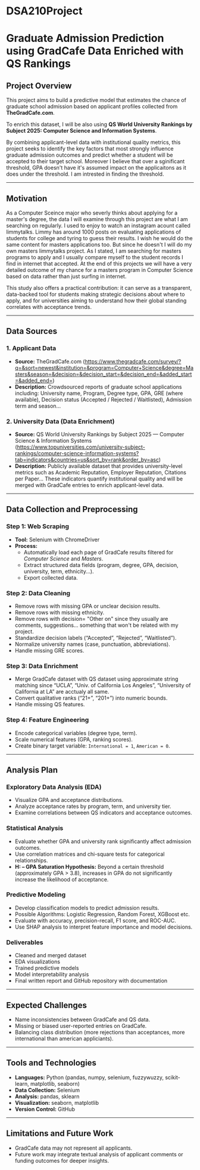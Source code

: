 # DSA210Project

# Graduate Admission Prediction using GradCafe Data Enriched with QS Rankings

## Project Overview
This project aims to build a predictive model that estimates the chance of graduate school admission based on applicant profiles collected from **TheGradCafe.com**. 

To enrich this dataset, I will be also using **QS World University Rankings by Subject 2025: Computer Science and Information Systems**. 

By combining applicant-level data with institutional quality metrics, this project seeks to identify the key factors that most strongly influence graduate admission outcomes and predict whether a student will be accepted to their target school. Moreover I believe that over a sginificant threshold, GPA doesn't have it's assumed impact on the applicaitons as it does under the threshold. I am intrested in finding the threshold.

---

## Motivation
As a Computer Sceince major who severly thinks about applying for a master's degree, the data I will examine through this project are what I am searching on regularly. I used to enjoy to watch an instagram acount called limmytalks. Limmy has around 1000 posts on evaluating applications of students for college and tyring to guess their results. I wish he would do the same content for masters applications too. But since he doesn't I will do my own masters limmytalks project. As I stated, I am searching for masters programs to apply and I usually compare myself to the student records I find in internet that accepted. At the end of this projects we will have a very detailed outcome of my chance for a masters program in Computer Science based on data rather than just surfing in internet.

This study also offers a practical contribution: it can serve as a transparent, data-backed tool for students making strategic decisions about where to apply, and for universities aiming to understand how their global standing correlates with acceptance trends.

---

## Data Sources

### 1. Applicant Data
- **Source:** TheGradCafe.com (https://www.thegradcafe.com/survey/?q=&sort=newest&institution=&program=Computer+Science&degree=Masters&season=&decision=&decision_start=&decision_end=&added_start=&added_end=)  
- **Description:** Crowdsourced reports of graduate school applications including: University name, Program, Degree type, GPA, GRE (where available), Decision status (Accepted / Rejected / Waitlisted), Admission term and season...

### 2. University Data (Data Enrichment)
- **Source:** QS World University Rankings by Subject 2025 — Computer Science & Information Systems (https://www.topuniversities.com/university-subject-rankings/computer-science-information-systems?tab=indicators&countries=us&sort_by=rank&order_by=asc)
- **Description:**  Publicly available dataset that provides university-level metrics such as Academic Reputation, Employer Reputation, Citations per Paper... These indicators quantify institutional quality and will be merged with GradCafe entries to enrich applicant-level data.


---

## Data Collection and Preprocessing


### Step 1: Web Scraping
- **Tool:** Selenium with ChromeDriver 
- **Process:**  
  - Automatically load each page of GradCafe results filtered for *Computer Science* and *Masters*.
  - Extract structured data fields (program, degree, GPA, decision, university, term, ethnicity...).
  - Export collected data.

### Step 2: Data Cleaning
- Remove rows with missing GPA or unclear decision results.
- Remove rows with missing ethnicity.
- Remove rows with decision= "Other on" since they usually are comments, suggestions... something that won't be related with my project.
- Standardize decision labels (“Accepted”, “Rejected”, “Waitlisted”).
- Normalize university names (case, punctuation, abbreviations).
- Handle missing GRE scores.

### Step 3: Data Enrichment
- Merge GradCafe dataset with QS dataset using approximate string matching since “UCLA”, “Univ. of California Los Angeles”, “University of California at LA” are acctualy all same.
- Convert qualitative ranks (“21+”, “201+”) into numeric bounds.
- Handle missing QS features.

### Step 4: Feature Engineering
- Encode categorical variables (degree type, term).
- Scale numerical features (GPA, ranking scores).
- Create binary target variable: `International = 1`, `American = 0`.

---

## Analysis Plan

### Exploratory Data Analysis (EDA)
- Visualize GPA and acceptance distributions.
- Analyze acceptance rates by program, term, and university tier.
- Examine correlations between QS indicators and acceptance outcomes.

### Statistical Analysis
- Evaluate whether GPA and university rank significantly affect admission outcomes.
- Use correlation matrices and chi-square tests for categorical relationships.
- **H: – GPA Saturation Hypothesis:**  Beyond a certain threshold (approximately GPA > 3.8), increases in GPA do not significantly increase the likelihood of acceptance.

### Predictive Modeling
- Develop classification models to predict admission results.
- Possible Algorithms: Logistic Regression, Random Forest, XGBoost etc.
- Evaluate with accuracy, precision-recall, F1 score, and ROC-AUC.
- Use SHAP analysis to interpret feature importance and model decisions.

### Deliverables
- Cleaned and merged dataset
- EDA visualizations
- Trained predictive models
- Model interpretability analysis
- Final written report and GitHub repository with documentation

---

## Expected Challenges
- Name inconsistencies between GradCafe and QS data.
- Missing or biased user-reported entries on GradCafe.
- Balancing class distribution (more rejections than acceptances, more international than american appliciants).

---

## Tools and Technologies
- **Languages:** Python (pandas, numpy, selenium, fuzzywuzzy, scikit-learn, matplotlib, seaborn)
- **Data Collection:** Selenium
- **Analysis:** pandas, sklearn
- **Visualization:** seaborn, matplotlib
- **Version Control:** GitHub

---

## Limitations and Future Work
- GradCafe data may not represent all applicants.
- Future work may integrate textual analysis of applicant comments or funding outcomes for deeper insights.



